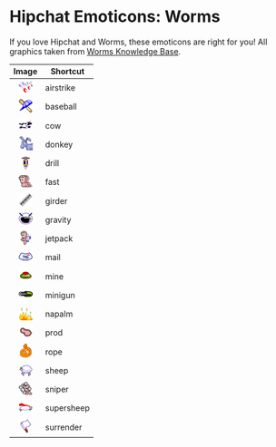 Hipchat Emoticons: Worms
========================

If you love Hipchat and Worms, these emoticons are right for you! All graphics taken from [Worms Knowledge Base](http://worms2d.info/).

| Image                                   | Shortcut    |
| :-------------------------------------: | ----------- |
| ![airstrike](images/airstrike.png)      | airstrike   |
| ![baseball](images/baseball.png)        | baseball    |
| ![cow](images/cow.png)                  | cow         |
| ![donkey](images/donkey.png)            | donkey      |
| ![drill](images/drill.png)              | drill       |
| ![fast](images/fast.png)                | fast        |
| ![girder](images/girder.png)            | girder      |
| ![gravity](images/gravity.png)          | gravity     |
| ![jetpack](images/jetpack.png)          | jetpack     |
| ![mail](images/mail.png)                | mail        |
| ![mine](images/mine.png)                | mine        |
| ![minigun](images/minigun.png)          | minigun     |
| ![napalm](images/napalm.png)            | napalm      |
| ![prod](images/prod.png)                | prod        |
| ![rope](images/ninja.png)               | rope        |
| ![sheep](images/sheep.png)              | sheep       |
| ![sniper](images/sniper.png)            | sniper      |
| ![supersheep](images/supersheep.png)    | supersheep  |
| ![surrender](images/surrender.png)      | surrender   |
